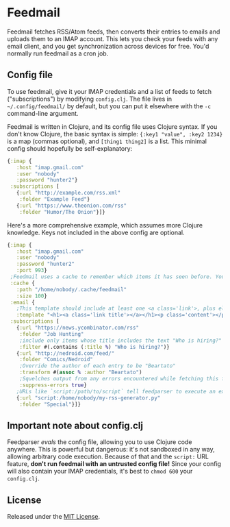 # Feedmail

Feedmail fetches RSS/Atom feeds, then converts their entries to emails and uploads them to an IMAP account. This lets you check your feeds with any email client, and you get synchronization across devices for free. You'd normally run feedmail as a cron job.

## Config file

To use feedmail, give it your IMAP credentials and a list of feeds to fetch ("subscriptions") by modifying `config.clj`. The file lives in `~/.config/feedmail/` by default, but you can put it elsewhere with the `-c` command-line argument.

Feedmail is written in Clojure, and its config file uses Clojure syntax. If you don't know Clojure, the basic syntax is simple: `{:key1 "value", :key2 1234}` is a map (commas optional), and `[thing1 thing2]` is a list. This minimal config should hopefully be self-explanatory:

```clojure
{:imap {
   :host "imap.gmail.com"
   :user "nobody"
   :password "hunter2"}
 :subscriptions [
   {:url "http://example.com/rss.xml"
    :folder "Example Feed"}
   {:url "https://www.theonion.com/rss"
    :folder "Humor/The Onion"}]}
```

Here's a more comprehensive example, which assumes more Clojure knowledge. Keys not included in the above config are optional.

```clojure
{:imap {
   :host "imap.gmail.com"
   :user "nobody"
   :password "hunter2"
   :port 993}
 ;Feedmail uses a cache to remember which items it has seen before. You probably won't need to change these values.
 :cache {
   :path "/home/nobody/.cache/feedmail"
   :size 100}
 :email {
   ;This template should include at least one <a class='link'>, plus elements with classes `title` and `content`.
   :template "<h1><a class='link title'></a></h1><p class='content'></p>"}
 :subscriptions [
   {:url "https://news.ycombinator.com/rss"
    :folder "Job Hunting"
    ;include only items whose title includes the text "Who is hiring?"
    :filter #(.contains (:title %) "Who is hiring?")}
   {:url "http://nedroid.com/feed/"
    :folder "Comics/Nedroid"
    ;Override the author of each entry to be "Beartato"
    :transform #(assoc % :author "Beartato")
    ;Squelches output from any errors encountered while fetching this feed. Useful for flaky feeds that generate too many cron emails.
    :suppress-errors true}
   ;URLs like `script:/path/to/script` tell feedparser to execute an external command, which should output RSS or Atom content. Useful for HTML-scraping wrappers that generate RSS feeds for sites that don't provide one, or even for generating feeds from sources other than websites.
   {:url "script:/home/nobody/my-rss-generator.py"
    :folder "Special"}]}
```

## Important note about config.clj

Feedparser *evals* the config file, allowing you to use Clojure code anywhere. This is powerful but dangerous: it's not sandboxed in any way, allowing arbitrary code execution. Because of that and the `script:` URL feature, **don't run feedmail with an untrusted config file!** Since your config will also contain your IMAP credentials, it's best to `chmod 600` your `config.clj`.

## License

Released under the [MIT License](https://opensource.org/licenses/MIT).
